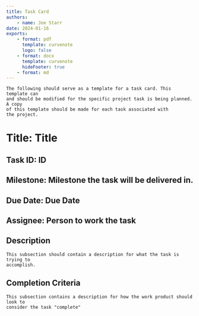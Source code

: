 ```yaml
---
title: Task Card
authors:
    - name: Joe Starr
date: 2024-01-16
exports:
    - format: pdf
      template: curvenote
      logo: false
    - format: docx
      template: curvenote
      hideFooter: true
    - format: md
---
```


```{note}
The following should serve as a template for a task card. This template can
and should be modified for the specific project task is being planned. A copy
of this template should be made for each task associated with
the project.
```

# Title: **Title**

## Task ID: **ID**

## Milestone: **Milestone the task will be delivered in.**

## Due Date: **Due Date**

## Assignee: **Person to work the task**

## Description

```{note}
This subsection should contain a description for what the task is trying to
accomplish.
```

## Completion Criteria

```{note}
This subsection contains a description for how the work product should look to
consider the task "complete"
```
